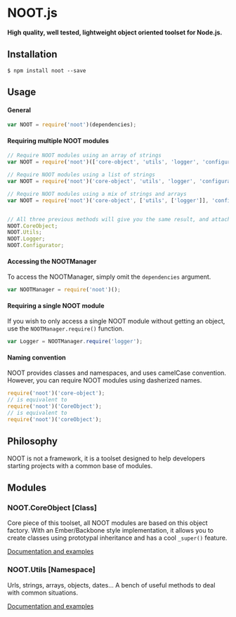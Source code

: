 # NOOT.js
**High quality, well tested, lightweight object oriented toolset for Node.js.**


## Installation
```shell
$ npm install noot --save
```


## Usage

#### General
```javascript
var NOOT = require('noot')(dependencies);
```

#### Requiring multiple NOOT modules
```javascript
// Require NOOT modules using an array of strings
var NOOT = require('noot')(['core-object', 'utils', 'logger', 'configurator']);

// Require NOOT modules using a list of strings
var NOOT = require('noot')('core-object', 'utils', 'logger', 'configurator');

// Require NOOT modules using a mix of strings and arrays
var NOOT = require('noot')('core-object', ['utils', ['logger']], 'configurator');


// All three previous methods will give you the same result, and attach to NOOT your desired modules :
NOOT.CoreObject;
NOOT.Utils;
NOOT.Logger;
NOOT.Configurator;
```

#### Accessing the NOOTManager
To access the NOOTManager, simply omit the `dependencies` argument.
```javascript
var NOOTManager = require('noot')();
```

#### Requiring a single NOOT module
If you wish to only access a single NOOT module without getting an object, use the `NOOTManager.require()` function.
```javascript
var Logger = NOOTManager.require('logger');
```


#### Naming convention
NOOT provides classes and namespaces, and uses camelCase convention. However, you can require NOOT modules using dasherized names.
```javascript
require('noot')('core-object');
// is equivalent to
require('noot')('CoreObject');
// is equivalent to
require('noot')('coreObject');
```


## Philosophy
NOOT is not a framework, it is a toolset designed to help developers starting projects with a common base of modules.


## Modules

### NOOT.CoreObject [Class]
Core piece of this toolset, all NOOT modules are based on this object factory. With an Ember/Backbone style implementation, it allows you to create classes using prototypal inheritance and has a cool `_super()` feature.

[Documentation and examples](lib/core-object/README.md)

### NOOT.Utils [Namespace]
Urls, strings, arrays, objects, dates... A bench of useful methods to deal with common situations.

[Documentation and examples](lib/utils/README.md)


